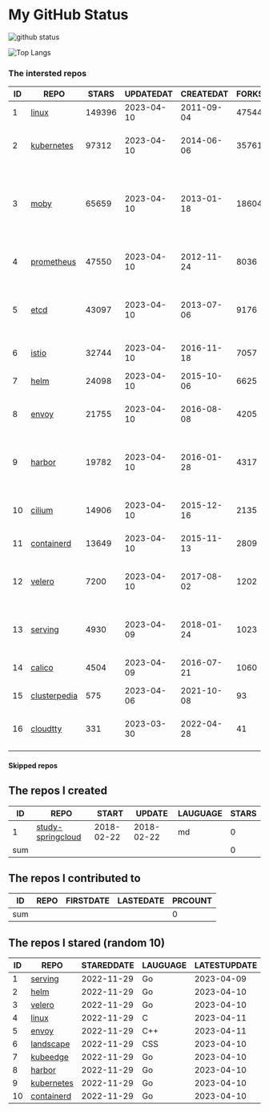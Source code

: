 # My GitHub Status

<img src="https://github-readme-stats-1.yihong0618.vercel.app/api?username=daoqingniu&show_icons=true&&&hide_title=true&count_private=true" alt="github status" />

![Top Langs](https://github-readme-stats-1.yihong0618.vercel.app/api/top-langs/?username=daoqingniu&layout=compact)

<!--START_SECTION:github_repos-->
### The intersted repos
| ID |                              REPO                               | STARS  | UPDATEDAT  | CREATEDAT  | FORKSCOUNT |                                              DESCRIPTIONS                                              |
|----|-----------------------------------------------------------------|--------|------------|------------|------------|--------------------------------------------------------------------------------------------------------|
|  1 | [linux](https://github.com/torvalds/linux)                      | 149396 | 2023-04-10 | 2011-09-04 |      47544 | Linux kernel source tree                                                                               |
|  2 | [kubernetes](https://github.com/kubernetes/kubernetes)          |  97312 | 2023-04-10 | 2014-06-06 |      35761 | Production-Grade Container Scheduling and Management                                                   |
|  3 | [moby](https://github.com/moby/moby)                            |  65659 | 2023-04-10 | 2013-01-18 |      18604 | Moby Project - a collaborative project for the container ecosystem to assemble container-based systems |
|  4 | [prometheus](https://github.com/prometheus/prometheus)          |  47550 | 2023-04-10 | 2012-11-24 |       8036 | The Prometheus monitoring system and time series database.                                             |
|  5 | [etcd](https://github.com/etcd-io/etcd)                         |  43097 | 2023-04-10 | 2013-07-06 |       9176 | Distributed reliable key-value store for the most critical data of a distributed system                |
|  6 | [istio](https://github.com/istio/istio)                         |  32744 | 2023-04-10 | 2016-11-18 |       7057 | Connect, secure, control, and observe services.                                                        |
|  7 | [helm](https://github.com/helm/helm)                            |  24098 | 2023-04-10 | 2015-10-06 |       6625 | The Kubernetes Package Manager                                                                         |
|  8 | [envoy](https://github.com/envoyproxy/envoy)                    |  21755 | 2023-04-10 | 2016-08-08 |       4205 | Cloud-native high-performance edge/middle/service proxy                                                |
|  9 | [harbor](https://github.com/goharbor/harbor)                    |  19782 | 2023-04-10 | 2016-01-28 |       4317 | An open source trusted cloud native registry project that stores, signs, and scans content.            |
| 10 | [cilium](https://github.com/cilium/cilium)                      |  14906 | 2023-04-10 | 2015-12-16 |       2135 | eBPF-based Networking, Security, and Observability                                                     |
| 11 | [containerd](https://github.com/containerd/containerd)          |  13649 | 2023-04-10 | 2015-11-13 |       2809 | An open and reliable container runtime                                                                 |
| 12 | [velero](https://github.com/vmware-tanzu/velero)                |   7200 | 2023-04-10 | 2017-08-02 |       1202 | Backup and migrate Kubernetes applications and their persistent volumes                                |
| 13 | [serving](https://github.com/knative/serving)                   |   4930 | 2023-04-09 | 2018-01-24 |       1023 | Kubernetes-based, scale-to-zero, request-driven compute                                                |
| 14 | [calico](https://github.com/projectcalico/calico)               |   4504 | 2023-04-09 | 2016-07-21 |       1060 | Cloud native networking and network security                                                           |
| 15 | [clusterpedia](https://github.com/clusterpedia-io/clusterpedia) |    575 | 2023-04-06 | 2021-10-08 |         93 | The Encyclopedia of Kubernetes clusters                                                                |
| 16 | [cloudtty](https://github.com/cloudtty/cloudtty)                |    331 | 2023-03-30 | 2022-04-28 |         41 | A Friendly Kubernetes CloudShell (Web Terminal) !                                                      |



#### Skipped repos
<!--END_SECTION:github_repos-->

<!--START_SECTION:my_github-->
## The repos I created
| ID  |                                 REPO                                 |   START    |   UPDATE   | LAUGUAGE | STARS |
|-----|----------------------------------------------------------------------|------------|------------|----------|-------|
|   1 | [study-springcloud](https://github.com/daoqingniu/study-springcloud) | 2018-02-22 | 2018-02-22 | md       |     0 |
| sum |                                                                      |            |            |          |     0 |

## The repos I contributed to
| ID  | REPO | FIRSTDATE | LASTEDATE | PRCOUNT |
|-----|------|-----------|-----------|---------|
| sum |      |           |           |       0 |

## The repos I stared (random 10)
| ID |                          REPO                          | STAREDDATE | LAUGUAGE | LATESTUPDATE |
|----|--------------------------------------------------------|------------|----------|--------------|
|  1 | [serving](https://github.com/knative/serving)          | 2022-11-29 | Go       | 2023-04-09   |
|  2 | [helm](https://github.com/helm/helm)                   | 2022-11-29 | Go       | 2023-04-10   |
|  3 | [velero](https://github.com/vmware-tanzu/velero)       | 2022-11-29 | Go       | 2023-04-10   |
|  4 | [linux](https://github.com/torvalds/linux)             | 2022-11-29 | C        | 2023-04-11   |
|  5 | [envoy](https://github.com/envoyproxy/envoy)           | 2022-11-29 | C++      | 2023-04-11   |
|  6 | [landscape](https://github.com/cncf/landscape)         | 2022-11-29 | CSS      | 2023-04-10   |
|  7 | [kubeedge](https://github.com/kubeedge/kubeedge)       | 2022-11-29 | Go       | 2023-04-10   |
|  8 | [harbor](https://github.com/goharbor/harbor)           | 2022-11-29 | Go       | 2023-04-10   |
|  9 | [kubernetes](https://github.com/kubernetes/kubernetes) | 2022-11-29 | Go       | 2023-04-10   |
| 10 | [containerd](https://github.com/containerd/containerd) | 2022-11-29 | Go       | 2023-04-10   |

<!--END_SECTION:my_github-->
